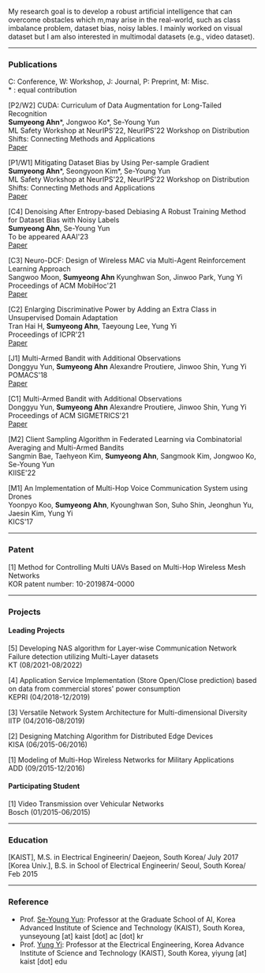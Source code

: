 My research goal is to develop a robust artificial intelligence that can overcome obstacles which m,may arise in the real-world, such as class imbalance problem, dataset bias, noisy lables. I mainly worked on visual dataset but I am also interested in multimodal datasets (e.g., video dataset). 

---

### Publications
C: Conference, W: Workshop, J: Journal, P: Preprint, M: Misc.   
\* : equal contribution

[P2/W2] CUDA: Curriculum of Data Augmentation for Long-Tailed Recognition  
**Sumyeong Ahn**\*, Jongwoo Ko\*, Se-Young Yun  
ML Safety Workshop at NeurIPS'22, NeurIPS'22 Workshop on Distribution Shifts: Connecting Methods and Applications  
<a href="https://openreview.net/forum?id=5yrzySCFlM1"> Paper </a>


[P1/W1] Mitigating Dataset Bias by Using Per-sample Gradient  
**Sumyeong Ahn**\*, Seongyoon Kim\*, Se-Young Yun  
ML Safety Workshop at NeurIPS'22, NeurIPS'22 Workshop on Distribution Shifts: Connecting Methods and Applications  
<a href="https://openreview.net/forum?id=wMCCObWq-FI"> Paper </a>

[C4] Denoising After Entropy-based Debiasing A Robust Training Method for Dataset Bias with Noisy Labels  
**Sumyeong Ahn**, Se-Young Yun  
To be appeared AAAI'23  
<a href="https://arxiv.org/abs/2212.01189"> Paper </a>

[C3] Neuro-DCF: Design of Wireless MAC via Multi-Agent Reinforcement Learning Approach  
Sangwoo Moon, **Sumyeong Ahn** Kyunghwan Son, Jinwoo Park, Yung Yi  
Proceedings of ACM MobiHoc'21  
<a href="https://dl.acm.org/doi/10.1145/3466772.3467043"> Paper </a>

[C2] Enlarging Discriminative Power by Adding an Extra Class in Unsupervised Domain Adaptation  
Tran Hai H, **Sumyeong Ahn**, Taeyoung Lee, Yung Yi  
Proceedings of ICPR'21  
<a href="https://ieeexplore.ieee.org/document/9412249"> Paper </a>

[J1] Multi-Armed Bandit with Additional Observations  
Donggyu Yun, **Sumyeong Ahn** Alexandre Proutiere, Jinwoo Shin, Yung Yi  
POMACS'18  
<a href="https://dl.acm.org/doi/10.1145/3179416"> Paper </a>

[C1] Multi-Armed Bandit with Additional Observations  
Donggyu Yun, **Sumyeong Ahn** Alexandre Proutiere, Jinwoo Shin, Yung Yi  
Proceedings of ACM SIGMETRICS'21  
<a href="https://dl.acm.org/doi/abs/10.1145/3292040.3219639"> Paper </a>

[M2] Client Sampling Algorithm in Federated Learning via Combinatorial Averaging and Multi-Armed Bandits  
Sangmin Bae, Taehyeon Kim, **Sumyeong Ahn**, Sangmook Kim, Jongwoo Ko, Se-Young Yun  
KIISE'22

[M1] An Implementation of Multi-Hop Voice Communication System using Drones  
Yoonpyo Koo, **Sumyeong Ahn**, Kyounghwan Son, Suho Shin, Jeonghun Yu, Jaesin Kim, Yung Yi  
KICS'17


---

### Patent

[1] Method for Controlling Multi UAVs Based on Multi-Hop Wireless Mesh Networks  
KOR patent number: 10-2019874-0000

---

### Projects

#### Leading Projects

[5] Developing NAS algorithm for Layer-wise Communication Network Failure detection utilizing Multi-Layer datasets  
KT (08/2021-08/2022)

[4] Application Service Implementation (Store Open/Close prediction) based on data from commercial stores' power consumption  
KEPRI (04/2018-12/2019)

[3] Versatile Network System Architecture for Multi-dimensional Diversity  
IITP (04/2016-08/2019)

[2] Designing Matching Algorithm for Distributed Edge Devices  
KISA (06/2015-06/2016)

[1] Modeling of Multi-Hop Wireless Networks for Military Applications  
ADD (09/2015-12/2016)

#### Participating Student
[1] Video Transmission over Vehicular Networks  
Bosch (01/2015-06/2015)


---

### Education
[KAIST], M.S. in Electrical Engineerin/ Daejeon, South Korea/ July 2017  
[Korea Univ.], B.S. in School of Electrical Engineerin/ Seoul, South Korea/ Feb 2015  


---

### Reference
- Prof. <a href="https://fbsqkd.github.io">Se-Young Yun</a>: Professor at the Graduate School of AI, Korea Advanced Institute of Science and Technology (KAIST), South Korea, yunseyoung [at] kaist [dot] ac [dot] kr  
- Prof. <a href="https://yung-web.github.io/home/">Yung Yi</a>: Professor at the Electrical Engineering, Korea Advance Institute of Science and Technology (KAIST), South Korea, yiyung [at] kaist [dot] edu